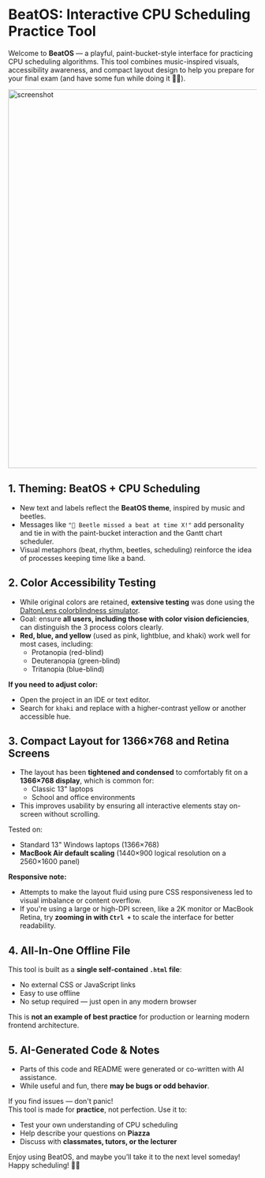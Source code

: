 # BeatOS: Interactive CPU Scheduling Practice Tool

Welcome to **BeatOS** — a playful, paint-bucket-style interface for practicing CPU scheduling algorithms. This tool combines music-inspired visuals, accessibility awareness, and compact layout design to help you prepare for your final exam (and have some fun while doing it 🐞🎶).


<img width="1366" height="768" alt="screenshot" src="https://github.com/user-attachments/assets/d675ed74-7fd1-46c3-8cf2-91ca4caa02db" />


##  1. Theming: BeatOS + CPU Scheduling

- New text and labels reflect the **BeatOS theme**, inspired by music and beetles.
- Messages like `"🐞 Beetle missed a beat at time X!"` add personality and tie in with the paint-bucket interaction and the Gantt chart scheduler.
- Visual metaphors (beat, rhythm, beetles, scheduling) reinforce the idea of processes keeping time like a band.



## 2. Color Accessibility Testing

- While original colors are retained, **extensive testing** was done using the [DaltonLens colorblindness simulator](https://daltonlens.org/colorblindness-simulator).
- Goal: ensure **all users, including those with color vision deficiencies**, can distinguish the 3 process colors clearly.
- **Red, blue, and yellow** (used as pink, lightblue, and khaki) work well for most cases, including:
  - Protanopia (red-blind)
  - Deuteranopia (green-blind)
  - Tritanopia (blue-blind)

**If you need to adjust color:**
- Open the project in an IDE or text editor.
- Search for `khaki` and replace with a higher-contrast yellow or another accessible hue.



## 3. Compact Layout for 1366×768 and Retina Screens

- The layout has been **tightened and condensed** to comfortably fit on a **1366×768 display**, which is common for:
  - Classic 13" laptops
  - School and office environments
- This improves usability by ensuring all interactive elements stay on-screen without scrolling.

Tested on:
- Standard 13" Windows laptops (1366×768)
- **MacBook Air default scaling** (1440×900 logical resolution on a 2560×1600 panel)

**Responsive note:**
- Attempts to make the layout fluid using pure CSS responsiveness led to visual imbalance or content overflow.
- If you're using a large or high-DPI screen, like a 2K monitor or MacBook Retina, try **zooming in with `Ctrl +`** to scale the interface for better readability.



## 4. All-In-One Offline File

This tool is built as a **single self-contained `.html` file**:
- No external CSS or JavaScript links
- Easy to use offline
- No setup required — just open in any modern browser

This is **not an example of best practice** for production or learning modern frontend architecture.



## 5. AI-Generated Code & Notes

- Parts of this code and README were generated or co-written with AI assistance.
- While useful and fun, there **may be bugs or odd behavior**.

If you find issues — don't panic!  
This tool is made for **practice**, not perfection. Use it to:
- Test your own understanding of CPU scheduling
- Help describe your questions on **Piazza**
- Discuss with **classmates, tutors, or the lecturer**


Enjoy using BeatOS, and maybe you’ll take it to the next level someday!  
Happy scheduling! 🐞🎶



